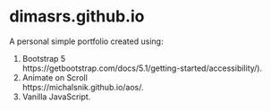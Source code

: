 # dimasrs.github.io
A personal simple portfolio created using:

<ol>
  <li>Bootstrap 5  <br>
      https://getbootstrap.com/docs/5.1/getting-started/accessibility/).
  </li>
  <li>Animate on Scroll <br>
      https://michalsnik.github.io/aos/.
  </li>
  <li>Vanilla JavaScript.</li>
</ol>
